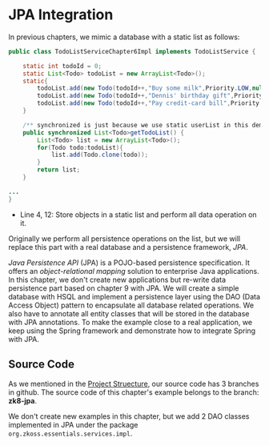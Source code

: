 # JPA Integration
In previous chapters, we mimic a database with a static list as follows:

```java
public class TodoListServiceChapter6Impl implements TodoListService {

    static int todoId = 0;
    static List<Todo> todoList = new ArrayList<Todo>();
    static{
        todoList.add(new Todo(todoId++,"Buy some milk",Priority.LOW,null,null));
        todoList.add(new Todo(todoId++,"Dennis' birthday gift",Priority.MEDIUM,dayAfter(10),null));
        todoList.add(new Todo(todoId++,"Pay credit-card bill",Priority.HIGH,dayAfter(5),"$1,000"));
    }

    /** synchronized is just because we use static userList in this demo to prevent concurrent access **/
    public synchronized List<Todo>getTodoList() {
        List<Todo> list = new ArrayList<Todo>();
        for(Todo todo:todoList){
            list.add(Todo.clone(todo));
        }
        return list;
    }

...
}
```

-   Line 4, 12: Store objects in a static list and perform all data
    operation on it.

Originally we perform all persistence operations on the list, but we
will replace this part with a real database and a persistence framework,
*JPA*.

*Java Persistence API* (JPA) is a POJO-based persistence specification.
It offers an *object-relational mapping* solution to enterprise Java
applications. In this chapter, we don't create new applications but
re-write data persistence part based on chapter 9 with JPA. We will
create a simple database with HSQL and implement a persistence layer
using the DAO (Data Access Object) pattern to encapsulate all database
related operations. We also have to annotate all entity classes that
will be stored in the database with JPA annotations. To make the example
close to a real application, we keep using the Spring framework and
demonstrate how to integrate Spring with JPA.


## Source Code

As we mentioned in the [Project Struecture](../intro/project_structure), our source code has 3 branches in github. The source code of this chapter's example belongs to the branch: **zk8-jpa**.

We don't create new examples in this chapter, but we add 2 DAO classes
implemented in JPA under the package `org.zkoss.essentials.services.impl`.





